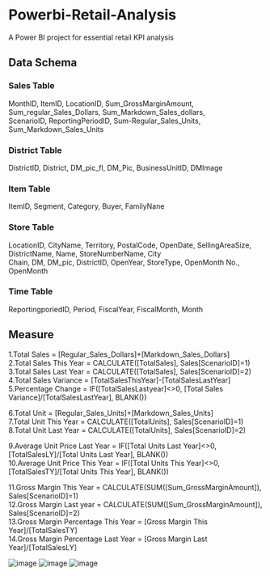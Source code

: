 # Powerbi-Retail-Analysis
A Power BI project for essential retail KPI analysis   
## Data Schema   
### Sales Table  
MonthID, ItemID, LocationID, Sum_GrossMarginAmount, Sum_regular_Sales_Dollars, Sum_Markdown_Sales_dollars,  
ScenarioID, ReportingPeriodID, Sum-Regular_Sales_Units, Sum_Markdown_Sales_Units  

### District Table  
DistrictID, District, DM_pic_fl, DM_Pic, BusinessUnitID, DMImage  

### Item Table  
ItemID, Segment, Category, Buyer, FamilyNane  

### Store Table  
LocationID, CityName, Territory, PostalCode, OpenDate, SellingAreaSize, DistrictName, Name, StoreNumberName, City  
Chain, DM, DM_pic, DistrictID, OpenYear, StoreType, OpenMonth No., OpenMonth  

### Time Table 
ReportingporiedID, Period, FiscalYear, FiscalMonth, Month  

## Measure    
1.Total Sales = [Regular_Sales_Dollars]+[Markdown_Sales_Dollars]  
2.Total Sales This Year = CALCULATE([TotalSales], Sales[ScenarioID]=1)  
3.Total Sales Last Year = CALCULATE([TotalSales], Sales[ScenarioID]=2)  
4.Total Sales Variance = [TotalSalesThisYear]-[TotalSalesLastYear]  
5.Percentage Change = IF([TotalSalesLastyear]<>0, [Total Sales Variance]/[TotalSalesLastYear], BLANK())  

6.Total Unit = [Regular_Sales_Units]+[Markdown_Sales_Units]  
7.Total Unit This Year =  CALCULATE([TotalUnits], Sales[ScenarioID]=1)  
8.Total Unit Last Year =  CALCULATE([TotalUnits], Sales[ScenarioID]=2)  

9.Average Unit Price Last Year =  IF([Total Units Last Year]<>0, [TotalSalesLY]/[Total Units Last Year], BLANK())  
10.Average Unit Price This Year = IF([Total Units This Year]<>0, [TotalSalesTY]/[Total Units This Year], BLANK())  

11.Gross Margin This Year = CALCULATE(SUM([Sum_GrossMarginAmount]), Sales[ScenarioID]=1)  
12.Gross Margin Last year = CALCULATE(SUM([Sum_GrossMarginAmount]), Sales[ScenarioID]=2)  
13.Gross Margin Percentage This Year = [Gross Margin This Year]/[TotalSalesTY]  
14.Gross Margin Percentage Last Year =  [Gross Margin Last Year]/[TotalSalesLY]  





![image](https://github.com/user-attachments/assets/2802d4da-5543-4f06-b0d8-6d25169bbbd0)
![image](https://github.com/user-attachments/assets/aedb8a9d-a38d-49e7-bad8-f99d46d34d8a)
![image](https://github.com/user-attachments/assets/c3bfbca0-672c-4c11-b347-36dc9e0c7afc)
